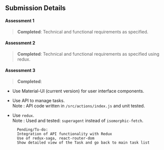 ## Submission Details

#### Assessment 1		
> **Completed**: Technical and functional requirements as specified.

#### Assessment 2		
> **Completed**: Technical and functional requirements as specified using redux.

#### Assessment 3		
> **Completed**:
* Use Material-UI (current version) for user interface components.
* Use API to manage tasks. <br>Note : API code written in `/src/actions/index.js` and unit tested. 
* Use `redux`. <br>Note : Used and tested: `superagent` instead of `isomorphic-fetch`.

		
		Pending/To-do:
		Integration of API functionality with Redux
		Use of redux-saga, react-router-dom
		Show detailed view of the Task and go back to main task list

